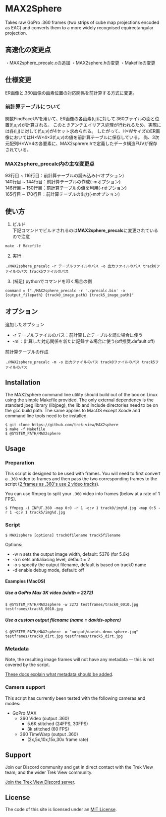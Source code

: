 # MAX2Sphere

Takes raw GoPro .360 frames (two strips of cube map projections encoded as EAC) and converts them to a more widely recognised equirectangular projection.
## 高速化の変更点
・MAX2sphere_precalc.cの追加
・MAX2sphere.hの変更
・Makefileの変更
## 仕様変更
ER画像と.360画像の画素位置の対応関係を前計算する方式に変更。
### 前計算テーブルについて
関数FindFaceUVを用いて、ER画像の各画素(i,j)に対して.360ファイルの面と位置(f,u,v)が計算される。
このときアンチエイリアス処理が行われるため、実際には各(i,j)に対して(f,u,v)が4セット求められる。
したがって、H×WサイズのER画像においてはH×W×4×3(f,u,v)の値を前計算テーブルに保存している。
尚、3次元配列H×W×4の各要素に、MAX2sphrere.hで定義したデータ構造FUVが保存されている。

### MAX2sphere_precalc内の主な変更点
93行目 ~ 116行目：前計算テーブルの読み込み(-rオプション)\
140行目 ~ 144行目：前計算テーブルの作成(-mオプション)\
146行目 ~ 150行目：前計算テーブルの値を利用(-rオプション)\
165行目 ~ 170行目：前計算テーブルの出力(-mオプション) 
## 使い方
1. ビルド\
下記コマンドでビルドされるのは**MAX2sphere_precalc**に変更されているので注意
```
make -f Makefile
```
2. 実行
```
./MAX2sphere_precalc -r テーブルファイルのパス -o 出力ファイルのパス track0ファイルのパス track5ファイルのパス
```
3. (補足) pythonでコマンドを叩く場合の例
```
command = f"./MAX2sphere_precalc -r './precalc.bin' -o {output_filepath} {track0_image_path} {track5_image_path}"
```
## オプション
追加したオプション
- -r テーブルファイルのパス：前計算したテーブルを読む場合に使う
- -m ：計算した対応関係を新たに記録する場合に使う(off推奨.default off)

前計算テーブルの作成
```
./MAX2sphere_precalc -m -o 出力ファイルのパス track0ファイルのパス track5ファイルのパス
```
## Installation

The MAX2sphere command line utility should build out of the box on Linux using the simple Makefile provided. The only external dependency is the standard jpeg library (libjpeg), the lib and include directories need to be on the gcc build path. The same applies to MacOS except Xcode and command line tools need to be installed.

```
$ git clone https://github.com/trek-view/MAX2sphere
$ make -f Makefile
$ @SYSTEM_PATH/MAX2sphere
```

## Usage

### Preparation

This script is designed to be used with frames. You will need to first convert a `.360` video to frames and then pass the two corresponding frames to the script ([2 frames as .360's use 2 video tracks](https://www.trekview.org/blog/2021/reverse-engineering-gopro-360-file-format-part-1/)).

You can use ffmpeg to split your `.360` video into frames (below at a rate of 1 FPS).

```
$ ffmpeg -i INPUT.360 -map 0:0 -r 1 -q:v 1 track0/img%d.jpg -map 0:5 -r 1 -q:v 1 track5/img%d.jpg
```

### Script

```
$ MAX2sphere [options] track0filename track5filename
```

Options:

* -w n sets the output image width, default: 5376 (for 5.6k)
* -a n sets antialiasing level, default = 2
* -o s specify the output filename, default is based on track0 name
* -d enable debug mode, default: off

#### Examples (MacOS)

##### Use a GoPro Max 3K video (width = 2272)

```
$ @SYSTEM_PATH/MAX2sphere -w 2272 testframes/track0_0010.jpg testframes/track5_0010.jpg
```

##### Use a custom output filename (name = davids-sphere)

```
$ @SYSTEM_PATH/MAX2sphere -o "output/davids-demo-sphere.jpg" testframes/track0_dirt.jpg testframes/track5_dirt.jpg
```

### Metadata

Note, the resulting image frames will not have any metadata -- this is not covered by the script.

[These docs explain what metadata should be added](https://guides.trekview.org/explorer/developer-docs/sequence-functions/process#videos-360s).

### Camera support

This script has currently been tested with the following cameras and modes:

* GoPro MAX
	* 360 Video (output .360)
		* 5.6K stitched (24FPS, 30FPS)
		* 3k stitched (60 FPS)
	* 360 TimeWarp (output .360)
		* (2x,5x,10x,15x,30x frame rate)

## Support

Join our Discord community and get in direct contact with the Trek View team, and the wider Trek View community.

[Join the Trek View Discord server](https://discord.gg/ZVk7h9hCfw).

## License

The code of this site is licensed under an [MIT License](/LICENSE).


